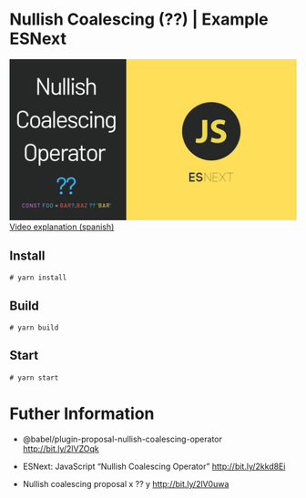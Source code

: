 # Nullish Coalescing (??) | Example ESNext

<a href="">
  <img src="nullish-coalescing.png" />
  Video explanation (spanish)
</a>

## Install

```
# yarn install
```

## Build

```
# yarn build
```

## Start

```
# yarn start
```

# Futher Information


- @babel/plugin-proposal-nullish-coalescing-operator
http://bit.ly/2lVZOqk

- ESNext: JavaScript “Nullish Coalescing Operator”
http://bit.ly/2kkd8Ei

- Nullish coalescing proposal x ?? y
http://bit.ly/2lV0uwa
